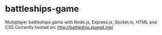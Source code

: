 # battleships-game
Multiplayer battleships game with Node.js, Express.js, Socket.io, HTML and CSS
Currently hosted on: http://battleship.sjoegd.me/
